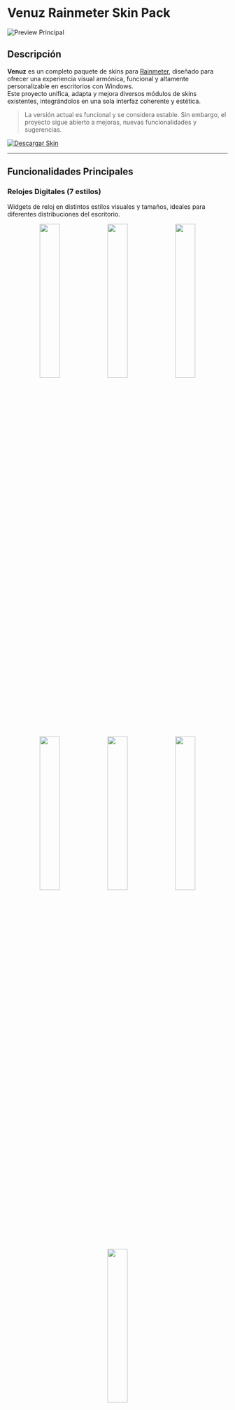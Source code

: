 # Venuz Rainmeter Skin Pack

![Preview Principal](./Examples/preview_main.png)

## Descripción

**Venuz** es un completo paquete de skins para [Rainmeter](https://www.rainmeter.net/), diseñado para ofrecer una experiencia visual armónica, funcional y altamente personalizable en escritorios con Windows.  
Este proyecto unifica, adapta y mejora diversos módulos de skins existentes, integrándolos en una sola interfaz coherente y estética.

> La versión actual es funcional y se considera estable. Sin embargo, el proyecto sigue abierto a mejoras, nuevas funcionalidades y sugerencias.

[![Descargar Skin](https://img.shields.io/badge/Descargar_la_ultima_versión-00aaff?style=for-the-badge&logo=rainmeter&logoColor=white)](./versiones/venuzPackV1.3.rmskin)

---

## Funcionalidades Principales

### Relojes Digitales (7 estilos)

Widgets de reloj en distintos estilos visuales y tamaños, ideales para diferentes distribuciones del escritorio.

<div align="center">
  <img src="./Examples/reloj1.png" width="30%">
  <img src="./Examples/reloj2.png" width="30%">
  <img src="./Examples/reloj3.png" width="30%">
  <br>
  <img src="./Examples/reloj4.png" width="30%">
  <img src="./Examples/reloj5.png" width="30%">
  <img src="./Examples/reloj6.png" width="30%">
  <img src="./Examples/reloj7.png" width="30%">
</div>

---

### Calendario

Un calendario compacto y moderno para visualizar rápidamente fechas importantes.

<div align="center">
  <img src="./Examples/calendario.png" width="40%">
</div>

---

### Notas

Módulo sencillo para tomar notas rápidas desde el escritorio.

<div align="center">
  <img src="./Examples/nota.png" width="40%">
</div>

---

### Slideshow Personalizable (3 formatos)

Reproductores de imágenes en formato 1:1, 4:3 y 3:4, con selección de carpetas desde el panel de configuración.

<div align="center">
  <img src="./Examples/slideshow.png" width="30%">
</div>

---

### Visualizador de Sonido

Visualizador dinámico de audio compatible con reproductores populares como Spotify, AIMP o el Reproductor de Windows.

<div align="center">
  <img src="./Examples/visualizador.png" width="60%">
</div>

---

### Barra de Sistema

Una barra superior (o inferior) con widgets de información del sistema: batería, CPU, RAM, red, volumen, almacenamiento, etc.

<div align="center">
  <img src="./Examples/barrasistema.png" width="80%">
</div>

---

### Panel de Configuración Centralizado

Panel visual para configurar los siguientes aspectos sin necesidad de editar los archivos manualmente:

- Colores principales
- Rutas de carpetas (slideshow)
- Formato de hora
- Fecha de evento destacado
- Icono visible en notas

<div align="center">
  <img src="./Examples/settings.png" width="40%">
</div>

---

## Ejemplos de Acomodo Visual

Visualiza cómo puede organizarse el pack en distintos entornos:

<div align="center">
  <img src="./Examples/example1.png" width="45%">
  <img src="./Examples/example2.png" width="45%">
</div>

---

## Recursos Incluidos

- **Fuentes personalizadas** en la carpeta `Fonts/`.
- **Scripts en PowerShell** para selección visual de carpetas.
- **Archivos de configuración** `.ini`, `.inc`, `.lua` estructurados para fácil personalización.

---

## Instalación

1. Descarga e instala [Rainmeter](https://www.rainmeter.net/).
2. Descarga el archivo `.rmskin` desde la sección de versiones.
3. Ejecuta el archivo y sigue el instalador automático.
4. Activa las skins desde el **Rainmeter Manager**.
5. Personaliza desde la interfaz de configuración.

---

## Reconocimiento a Autores Originales

Este pack es una adaptación de skins de distintos autores. Todos los créditos son para sus respectivos creadores:

| Skin | Autor | Enlace Original |
|------|-------|-----------------|
| **Sonder Rainmeter Theme** | Connect-R | [VisualSkins](https://visualskins.com/skin/sonder) |
| **Aries Pack** | Aiden.Jair | [DeviantArt](https://www.deviantart.com/aidendrew/art/Aries-Pack-903982509) |
| **Ahri Pack 1.0** | ijoemski | [DeviantArt](https://www.deviantart.com/ijoemski/art/Ahri-Pack-1-0-375008587) |
| **Cantarell** | ApexXx-SenSei | [DeviantArt](https://www.deviantart.com/apexxx-sensei/art/Cantarell-770482237) |
| **July Flat'ish 2.0** | evertonstz | [DeviantArt](https://www.deviantart.com/evertonstz/art/July-Flat-ish-2-0-429262245) |

> Este pack no tiene fines comerciales. Si algún autor desea que su contenido sea removido, puede comunicarse directamente a través de este repositorio.

---

## Notas Finales

- Puedes mover, modificar o desactivar cualquier módulo desde el panel de Rainmeter.
- Los usuarios pueden crear fácilmente sus propios temas personalizados con los componentes incluidos.

